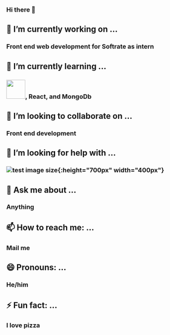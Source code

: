 ### Hi there 👋

## 🔭 I’m currently working on ...
   ### Front end web development for Softrate as intern
## 🌱 I’m currently learning ...
   ### <img src="https://user-images.githubusercontent.com/61533356/115218330-13eb1480-a124-11eb-8cc3-a054134740a3.png" width="50" height="50">, React, and MongoDb
## 👯 I’m looking to collaborate on ...
   ### Front end development
## 🤔 I’m looking for help with ...
   ### ![test image size](https://user-images.githubusercontent.com/61533356/115218318-10578d80-a124-11eb-802a-c8dab8c79f21.png ){:height="700px" width="400px"}
## 💬 Ask me about ...
   ### Anything
## 📫 How to reach me: ...
   ### Mail me
## 😄 Pronouns: ...
   ### He/him
## ⚡ Fun fact: ...
   ### I love pizza
